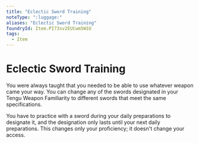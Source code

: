 ```yaml
---
title: "Eclectic Sword Training"
noteType: ":luggage:"
aliases: "Eclectic Sword Training"
foundryId: Item.PI73sv2EUCwm5W1U
tags:
  - Item
---
```


# Eclectic Sword Training

You were always taught that you needed to be able to use whatever weapon came your way. You can change any of the swords designated in your Tengu Weapon Familiarity to different swords that meet the same specifications.

You have to practice with a sword during your daily preparations to designate it, and the designation only lasts until your next daily preparations. This changes only your proficiency; it doesn't change your access.
